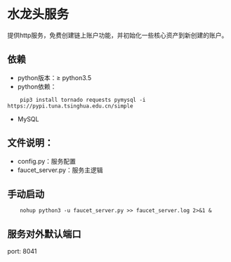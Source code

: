 # 水龙头服务
提供http服务，免费创建链上账户功能，并初始化一些核心资产到新创建的账户。    

## 依赖  
* python版本：≥ python3.5 
* python依赖：
``` shell
    pip3 install tornado requests pymysql -i https://pypi.tuna.tsinghua.edu.cn/simple
```
* MySQL

## 文件说明：
* config.py：服务配置  
* faucet_server.py：服务主逻辑  

## 手动启动  
``` shell
    nohup python3 -u faucet_server.py >> faucet_server.log 2>&1 &   
```

## 服务对外默认端口
port: 8041  
